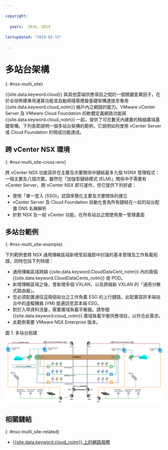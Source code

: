 ```yaml
---

copyright:

  years:  2016, 2019

lastupdated: "2019-02-15"

---
```


# 多站台架構
{: #nsx-multi_site}

{{site.data.keyword.cloud}} 與其他雲端供應項目之間的一個關鍵差異因子，在於全球佈建專用運算功能並自動將隨需應變基礎架構連接至專用 {{site.data.keyword.cloud_notm}} 帳戶內之網路的能力。VMware vCenter Server 及 VMware Cloud Foundation 的軟體定義網路功能與 {{site.data.keyword.cloud_notm}} 一起，提供了可在數天內建置的精細廣域基礎架構。下列各節說明一個多站台架構的範例，它說明如何使用 vCenter Server 或 Cloud Foundation 的現成功能達成。

## 跨 vCenter NSX 環境
{: #nsx-multi_site-cross-env}

跨 vCenter NSX 功能容許在主要及次要關係中鏈結最多九個 NSNX 管理程式：一個主要及八個次要。雖然在「加強型鏈結模式 (ELM)」關係中不需要有 vCenter Server，跨 vCenter NSX 即可運作，但它提供下列好處：

* 使用「單一登入 (SSO)」認證來簡化主要及次要關係的建立
* vCenter Server 及 Cloud Foundation 自動化會為所有鏈結在一起的站台配置 DNS 名稱解析
* 針對 NSX 及一般 vCenter 功能，在所有站台之間使用單一管理畫面

## 多站台範例
{: #nsx-multi_site-example}

下列範例會將 NSX 通用傳輸區域新增至前幾節中討論的基本管理及工作負載拓蹼，同時包括下列特徵：

* 通用傳輸區域跨越 {{site.data.keyword.CloudDataCent_notm}} 內的兩個 {{site.data.keyword.CloudDataCents_notm}} 或 POD。
* 新增傳輸區域之後，會新增多個 VXLAN，以及跨越新 VXLAN 的「通用分散式路由器」。
* 您必須配置通往這兩個站台之工作負載 ESG 的上行鏈路。此配置容許本端站台中的虛擬機器 (VM) 能遍訪至其本端 ESG。
* 對於入埠資料流量，需要廣域負載平衡器。請參閱 {{site.data.keyword.cloud_notm}} 廣域負載平衡供應項目，以符合此需求。
* 此範例需要 VMware NSX Enterprise 版本。

圖 1. 多站台拓蹼

![多站台拓蹼](multisite_topology.svg "多站台拓蹼")

## 相關鏈結
{: #nsx-multi_site-related}

* [{{site.data.keyword.cloud_notm}} 上的網路服務](/docs/services/vmwaresolutions/archiref/nsx?topic=vmware-solutions-nsx-networking_services)
